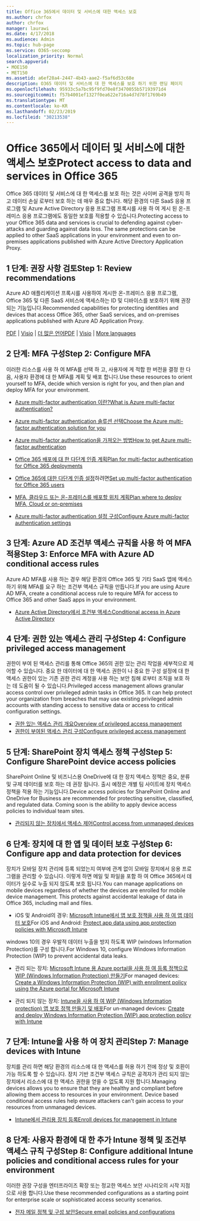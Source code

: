 ```yaml
---
title: Office 365에서 데이터 및 서비스에 대한 액세스 보호
ms.author: chrfox
author: chrfox
manager: laurawi
ms.date: 4/17/2018
ms.audience: Admin
ms.topic: hub-page
ms.service: O365-seccomp
localization_priority: Normal
search.appverid:
- MOE150
- MET150
ms.assetid: a6ef28a4-2447-4b43-aae2-f5af6d53c68e
description: O365 데이터 및 서비스에 대 한 액세스를 보호 하기 위한 랜딩 페이지
ms.openlocfilehash: 95933c5a7bc95f9fd70e8f3470055b57193971d4
ms.sourcegitcommit: f57b4001ef1327f0ea622e716a4d7d78f1769b49
ms.translationtype: MT
ms.contentlocale: ko-KR
ms.lasthandoff: 02/23/2019
ms.locfileid: "30213538"
---
```

# <a name="protect-access-to-data-and-services-in-office-365"></a><span data-ttu-id="f6805-103">Office 365에서 데이터 및 서비스에 대한 액세스 보호</span><span class="sxs-lookup"><span data-stu-id="f6805-103">Protect access to data and services in Office 365</span></span>

<span data-ttu-id="f6805-p101">Office 365 데이터 및 서비스에 대 한 액세스를 보호 하는 것은 사이버 공격을 방지 하 고 데이터 손실 로부터 보호 하는 데 매우 중요 합니다. 해당 환경의 다른 SaaS 응용 프로그램 및 Azure Active Directory 응용 프로그램 프록시를 사용 하 여 게시 된 온-프레미스 응용 프로그램에도 동일한 보호를 적용할 수 있습니다.</span><span class="sxs-lookup"><span data-stu-id="f6805-p101">Protecting access to your Office 365 data and services is crucial to defending against cyber-attacks and guarding against data loss. The same protections can be applied to other SaaS applications in your environment and even to on-premises applications published with Azure Active Directory Application Proxy.</span></span>
  
## <a name="step-1-review-recommendations"></a><span data-ttu-id="f6805-106">1 단계: 권장 사항 검토</span><span class="sxs-lookup"><span data-stu-id="f6805-106">Step 1: Review recommendations</span></span>

<span data-ttu-id="f6805-107">Azure AD 애플리케이션 프록시를 사용하여 게시한 온-프레미스 응용 프로그램, Office 365 및 다른 SaaS 서비스에 액세스하는 ID 및 디바이스를 보호하기 위해 권장되는 기능입니다.</span><span class="sxs-lookup"><span data-stu-id="f6805-107">Recommended capabilities for protecting identities and devices that access Office 365, other SaaS services, and on-premises applications published with Azure AD Application Proxy.</span></span>
  
<span data-ttu-id="f6805-108">[PDF](https://go.microsoft.com/fwlink/p/?linkid=841656) | [Visio](https://go.microsoft.com/fwlink/p/?linkid=841657) | [더 많은 언어](https://www.microsoft.com/download/details.aspx?id=55032)</span><span class="sxs-lookup"><span data-stu-id="f6805-108">[PDF](https://go.microsoft.com/fwlink/p/?linkid=841656) | [Visio](https://go.microsoft.com/fwlink/p/?linkid=841657) | [More languages](https://www.microsoft.com/download/details.aspx?id=55032)</span></span>
  
## <a name="step-2-configure-mfa"></a><span data-ttu-id="f6805-109">2 단계: MFA 구성</span><span class="sxs-lookup"><span data-stu-id="f6805-109">Step 2: Configure MFA</span></span>

<span data-ttu-id="f6805-110">이러한 리소스를 사용 하 여 MFA를 선택 하 고, 사용자에 게 적합 한 버전을 결정 한 다음, 사용자 환경에 대 한 MFA를 계획 및 배포 합니다.</span><span class="sxs-lookup"><span data-stu-id="f6805-110">Use these resources to orient yourself to MFA, decide which version is right for you, and then plan and deploy MFA for your environment.</span></span>
  
- [<span data-ttu-id="f6805-111">Azure multi-factor authentication 이란?</span><span class="sxs-lookup"><span data-stu-id="f6805-111">What is Azure multi-factor authentication?</span></span>](https://docs.microsoft.com/azure/multi-factor-authentication/multi-factor-authentication)
    
- [<span data-ttu-id="f6805-112">Azure multi-factor authentication 솔루션 선택</span><span class="sxs-lookup"><span data-stu-id="f6805-112">Choose the Azure multi-factor authentication solution for you</span></span>](https://docs.microsoft.com/azure/multi-factor-authentication/multi-factor-authentication-get-started)
    
- [<span data-ttu-id="f6805-113">Azure multi-factor authentication을 가져오는 방법</span><span class="sxs-lookup"><span data-stu-id="f6805-113">How to get Azure multi-factor authentication</span></span>](https://docs.microsoft.com/azure/multi-factor-authentication/multi-factor-authentication-versions-plans)
    
- [<span data-ttu-id="f6805-114">Office 365 배포에 대 한 다단계 인증 계획</span><span class="sxs-lookup"><span data-stu-id="f6805-114">Plan for multi-factor authentication for Office 365 deployments</span></span>](https://support.office.com/article/043807b2-21db-4d5c-b430-c8a6dee0e6ba)
    
- <span data-ttu-id="f6805-115">[Office 365에 대한 다단계 인증 설정](https://support.office.com/article/8f0454b2-f51a-4d9c-bcde-2c48e41621c6)하려면</span><span class="sxs-lookup"><span data-stu-id="f6805-115">[Set up multi-factor authentication for Office 365 users](https://support.office.com/article/8f0454b2-f51a-4d9c-bcde-2c48e41621c6)</span></span>
    
- [<span data-ttu-id="f6805-116">MFA, 클라우드 또는 온-프레미스를 배포할 위치 계획</span><span class="sxs-lookup"><span data-stu-id="f6805-116">Plan where to deploy MFA, Cloud or on-premises</span></span>](https://docs.microsoft.com/azure/multi-factor-authentication/multi-factor-authentication-get-started)
    
- [<span data-ttu-id="f6805-117">Azure multi-factor authentication 설정 구성</span><span class="sxs-lookup"><span data-stu-id="f6805-117">Configure Azure multi-factor authentication settings</span></span>](https://docs.microsoft.com/azure/multi-factor-authentication/multi-factor-authentication-whats-next)
    
## <a name="step-3-enforce-mfa-with-azure-ad-conditional-access-rules"></a><span data-ttu-id="f6805-118">3 단계: Azure AD 조건부 액세스 규칙을 사용 하 여 MFA 적용</span><span class="sxs-lookup"><span data-stu-id="f6805-118">Step 3: Enforce MFA with Azure AD conditional access rules</span></span>

<span data-ttu-id="f6805-119">Azure AD MFA를 사용 하는 경우 해당 환경의 Office 365 및 기타 SaaS 앱에 액세스 하기 위해 MFA를 요구 하는 조건부 액세스 규칙을 만듭니다.</span><span class="sxs-lookup"><span data-stu-id="f6805-119">If you are using Azure AD MFA, create a conditional access rule to require MFA for access to Office 365 and other SaaS apps in your environment.</span></span>
  
- [<span data-ttu-id="f6805-120">Azure Active Directory에서 조건부 액세스</span><span class="sxs-lookup"><span data-stu-id="f6805-120">Conditional access in Azure Active Directory</span></span>](https://docs.microsoft.com/azure/active-directory/active-directory-conditional-access-azure-portal)
    
## <a name="step-4-configure-privileged-access-management"></a><span data-ttu-id="f6805-121">4 단계: 권한 있는 액세스 관리 구성</span><span class="sxs-lookup"><span data-stu-id="f6805-121">Step 4: Configure privileged access management</span></span>

<span data-ttu-id="f6805-p102">권한이 부여 된 액세스 관리를 통해 Office 365의 권한 있는 관리 작업을 세부적으로 제어할 수 있습니다.  중요 한 데이터에 대 한 액세스 권한이 나 중요 한 구성 설정에 대 한 액세스 권한이 있는 기존 권한 관리 계정을 사용 하는 보안 침해 로부터 조직을 보호 하는 데 도움이 될 수 있습니다.</span><span class="sxs-lookup"><span data-stu-id="f6805-p102">Privileged access management allows granular access control over privileged admin tasks in Office 365.  It can help protect your organization from breaches that may use existing privileged admin accounts with standing access to sensitive data or access to critical configuration settings.</span></span>

- [<span data-ttu-id="f6805-124">권한 있는 액세스 관리 개요</span><span class="sxs-lookup"><span data-stu-id="f6805-124">Overview of privileged access management</span></span>](privileged-access-management-overview.md)
- [<span data-ttu-id="f6805-125">권한이 부여된 액세스 관리 구성</span><span class="sxs-lookup"><span data-stu-id="f6805-125">Configure privileged access management</span></span>](privileged-access-management-configuration.md)

## <a name="step-5-configure-sharepoint-device-access-policies"></a><span data-ttu-id="f6805-126">5 단계: SharePoint 장치 액세스 정책 구성</span><span class="sxs-lookup"><span data-stu-id="f6805-126">Step 5: Configure SharePoint device access policies</span></span>

<span data-ttu-id="f6805-p103">SharePoint Online 및 비즈니스용 OneDrive에 대 한 장치 액세스 정책은 중요, 분류 및 규제 데이터를 보호 하는 데 권장 됩니다. 출시 예정은 개별 팀 사이트에 장치 액세스 정책을 적용 하는 기능입니다.</span><span class="sxs-lookup"><span data-stu-id="f6805-p103">Device access policies for SharePoint Online and OneDrive for Business are recommended for protecting sensitive, classified, and regulated data. Coming soon is the ability to apply device access policies to individual team sites.</span></span>
  
- [<span data-ttu-id="f6805-129">관리되지 않는 장치에서 액세스 제어</span><span class="sxs-lookup"><span data-stu-id="f6805-129">Control access from unmanaged devices</span></span>](https://support.office.com/article/Control-access-from-unmanaged-devices-5ae550c4-bd20-4257-847b-5c20fb053622?ui=en-US&amp;rs=en-US&amp;ad=US)
    
## <a name="step-6-configure-app-and-data-protection-for-devices"></a><span data-ttu-id="f6805-130">6 단계: 장치에 대 한 앱 및 데이터 보호 구성</span><span class="sxs-lookup"><span data-stu-id="f6805-130">Step 6: Configure app and data protection for devices</span></span>

<span data-ttu-id="f6805-p104">장치가 모바일 장치 관리에 등록 되었는지 여부에 관계 없이 모바일 장치에서 응용 프로그램을 관리할 수 있습니다. 이렇게 하면 메일 및 파일을 포함 하 여 Office 365에서 데이터가 실수로 누출 되지 않도록 보호 됩니다.</span><span class="sxs-lookup"><span data-stu-id="f6805-p104">You can manage applications on mobile devices regardless of whether the devices are enrolled for mobile device management. This protects against accidental leakage of data in Office 365, including mail and files.</span></span>
  
- <span data-ttu-id="f6805-133">iOS 및 Android의 경우: [Microsoft Intune에서 앱 보호 정책을 사용 하 여 앱 데이터 보호](https://docs.microsoft.com/intune-classic/deploy-use/protect-app-data-using-mobile-app-management-policies-with-microsoft-intune)</span><span class="sxs-lookup"><span data-stu-id="f6805-133">For iOS and Android: [Protect app data using app protection policies with Microsoft Intune](https://docs.microsoft.com/intune-classic/deploy-use/protect-app-data-using-mobile-app-management-policies-with-microsoft-intune)</span></span>
    
<span data-ttu-id="f6805-134">windows 10의 경우 우발적 데이터 누출을 방지 하도록 WIP (windows Information Protection)를 구성 합니다.</span><span class="sxs-lookup"><span data-stu-id="f6805-134">For Windows 10, configure Windows Information Protection (WIP) to prevent accidental data leaks.</span></span>
  
- <span data-ttu-id="f6805-135">관리 되는 장치: [Microsoft Intune 용 Azure portal을 사용 하 여 등록 정책으로 WIP (Windows Information Protection) 만들기](https://docs.microsoft.com/windows/threat-protection/windows-information-protection/create-wip-policy-using-intune-azure)</span><span class="sxs-lookup"><span data-stu-id="f6805-135">For managed devices: [Create a Windows Information Protection (WIP) with enrollment policy using the Azure portal for Microsoft Intune](https://docs.microsoft.com/windows/threat-protection/windows-information-protection/create-wip-policy-using-intune-azure)</span></span>
    
- <span data-ttu-id="f6805-136">관리 되지 않는 장치: [Intune을 사용 하 여 WIP (Windows Information protection) 앱 보호 정책 만들기 및 배포](https://docs.microsoft.com/intune/windows-information-protection-policy-create)</span><span class="sxs-lookup"><span data-stu-id="f6805-136">For un-managed devices: [Create and deploy Windows Information Protection (WIP) app protection policy with Intune](https://docs.microsoft.com/intune/windows-information-protection-policy-create)</span></span>
    
## <a name="step-7-manage-devices-with-intune"></a><span data-ttu-id="f6805-137">7 단계: Intune을 사용 하 여 장치 관리</span><span class="sxs-lookup"><span data-stu-id="f6805-137">Step 7: Manage devices with Intune</span></span>

<span data-ttu-id="f6805-p105">장치를 관리 하면 해당 환경의 리소스에 대 한 액세스를 허용 하기 전에 정상 및 호환이 가능 하도록 할 수 있습니다. 장치 기반 조건부 액세스 규칙은 공격자가 관리 되지 않는 장치에서 리소스에 대 한 액세스 권한을 얻을 수 없도록 지원 합니다.</span><span class="sxs-lookup"><span data-stu-id="f6805-p105">Managing devices allows you to ensure that they are healthy and compliant before allowing them access to resources in your environment. Device based conditional access rules help ensure attackers can't gain access to your resources from unmanaged devices.</span></span>
  
- [<span data-ttu-id="f6805-140">Intune에서 관리용 장치 등록</span><span class="sxs-lookup"><span data-stu-id="f6805-140">Enroll devices for management in Intune</span></span>](https://docs.microsoft.com/intune-classic/deploy-use/enroll-devices-in-microsoft-intune)
    
## <a name="step-8-configure-additional-intune-policies-and-conditional-access-rules-for-your-environment"></a><span data-ttu-id="f6805-141">8 단계: 사용자 환경에 대 한 추가 Intune 정책 및 조건부 액세스 규칙 구성</span><span class="sxs-lookup"><span data-stu-id="f6805-141">Step 8: Configure additional Intune policies and conditional access rules for your environment</span></span>

<span data-ttu-id="f6805-142">이러한 권장 구성을 엔터프라이즈 확장 또는 정교한 액세스 보안 시나리오의 시작 지점으로 사용 합니다.</span><span class="sxs-lookup"><span data-stu-id="f6805-142">Use these recommended configurations as a starting point for enterprise scale or sophisticated access security scenarios.</span></span>
  
- [<span data-ttu-id="f6805-143">전자 메일 정책 및 구성 보안</span><span class="sxs-lookup"><span data-stu-id="f6805-143">Secure email policies and configurations</span></span>](https://docs.microsoft.com/azure/active-directory/secure-email-introduction)
    

